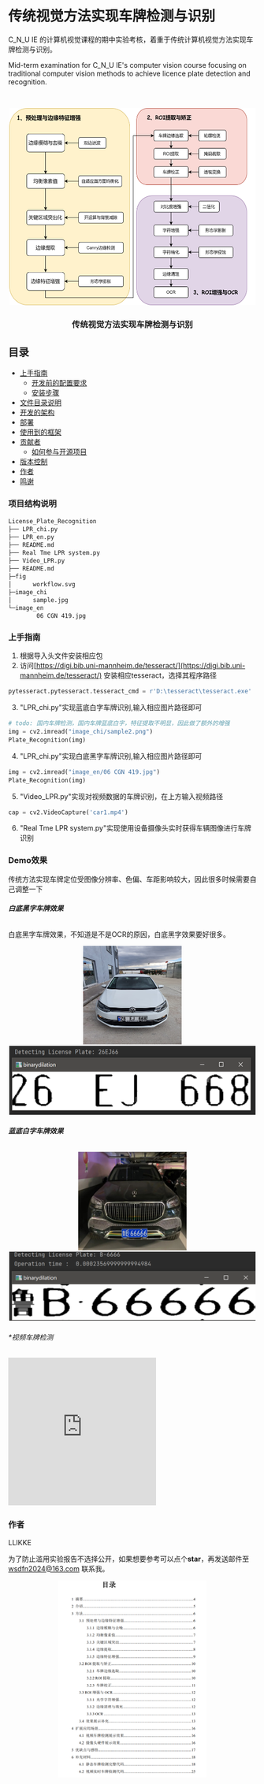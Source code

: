 

# 传统视觉方法实现车牌检测与识别

C_N_U IE 的计算机视觉课程的期中实验考核，着重于传统计算机视觉方法实现车牌检测与识别。

Mid-term examination for C_N_U IE's computer vision course focusing on traditional computer vision methods to achieve licence plate detection and recognition.


<!-- PROJECT LOGO -->
<br />

<p align="center">
  <a href="https://github.com/shaojintian/Best_README_template/">
    <img src="fig/workflow.svg" alt="Logo" width="500" height="400">
  </a>

  <h3 align="center">传统视觉方法实现车牌检测与识别</h3>
  <p align="center">

</p>

 
## 目录

- [上手指南](#上手指南)
  - [开发前的配置要求](#开发前的配置要求)
  - [安装步骤](#安装步骤)
- [文件目录说明](#文件目录说明)
- [开发的架构](#开发的架构)
- [部署](#部署)
- [使用到的框架](#使用到的框架)
- [贡献者](#贡献者)
  - [如何参与开源项目](#如何参与开源项目)
- [版本控制](#版本控制)
- [作者](#作者)
- [鸣谢](#鸣谢)

### 项目结构说明

```
License_Plate_Recognition
├── LPR_chi.py
├── LPR_en.py
├── README.md
├── Real Tme LPR system.py
├── Video_LPR.py
├── README.md
├─fig
│      workflow.svg
├─image_chi
│      sample.jpg
└─image_en
        06 CGN 419.jpg
```

### 上手指南
1. 根据导入头文件安装相应包
2. 访问[https://digi.bib.uni-mannheim.de/tesseract/](https://digi.bib.uni-mannheim.de/tesseract/) 安装相应tesseract，选择其程序路径
```python
pytesseract.pytesseract.tesseract_cmd = r'D:\tesseract\tesseract.exe'
```
3. "LPR_chi.py"实现蓝底白字车牌识别,输入相应图片路径即可
```python
# todo: 国内车牌检测，国内车牌蓝底白字，特征提取不明显，因此做了额外的增强
img = cv2.imread("image_chi/sample2.png")
Plate_Recognition(img)
```
4. "LPR_chi.py"实现白底黑字车牌识别,输入相应图片路径即可
```python
img = cv2.imread("image_en/06 CGN 419.jpg")
Plate_Recognition(img)
```

5. "Video_LPR.py"实现对视频数据的车牌识别，在上方输入视频路径
```python
cap = cv2.VideoCapture('car1.mp4')
```
6. "Real Tme LPR system.py"实现使用设备摄像头实时获得车辆图像进行车牌识别

### Demo效果
传统方法实现车牌定位受图像分辨率、色偏、车距影响较大，因此很多时候需要自己调整一下
###### **白底黑字车牌效果**
白底黑字车牌效果，不知道是不是OCR的原因，白底黑字效果要好很多。
<div style="text-align:center;">
    <img src="image_en/26_EJ_668.jpeg" alt="26 20EJ 20668.jpeg" width="200" height="200" />
</div>
<div style="text-align:center;">
    <img src="fig/26EJ668.png" alt="Workflow" width="500" height="140" />
</div>


###### **蓝底白字车牌效果**
<div style="text-align:center;">
    <img src="fig/L66666.png" alt="image_chi/sample4.jpg" width="220" height="200" />
</div>
<div style="text-align:center;">
    <img src="fig/LB66666.png" alt="Workflow" width="500" height="140" />
</div>


###### **视频车牌检测*
<iframe width="300" height="300" src="https://github.com/LLIKKE/License_Plate_Recognition/blob/master/video_result.mp4" frameborder="0" allowfullscreen></iframe>

### 作者

LLIKKE

为了防止滥用实验报告不选择公开，如果想要参考可以点个**star**，再发送邮件至 <wsdfn2024@163.com> 联系我。

<div style="text-align:center;">
    <img src="fig/doc.png" alt="Workflow" width="300" height="400" />
</div>






